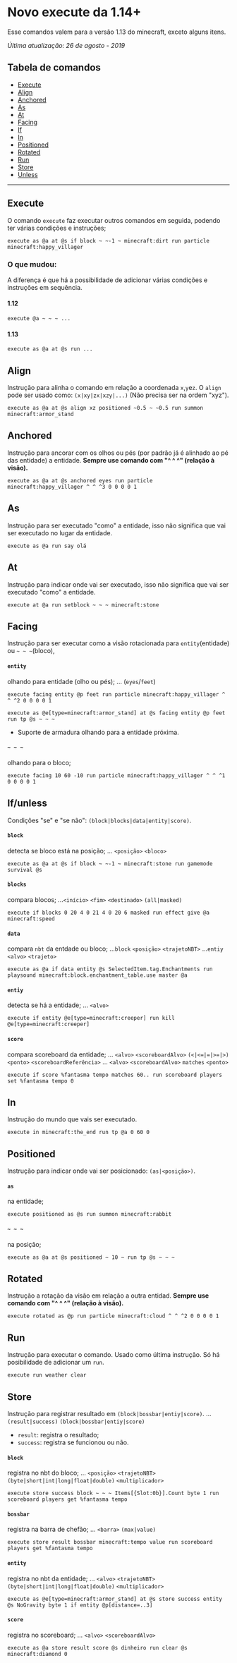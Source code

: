 # Novo execute da 1.14+
Esse comandos valem para a versão 1.13 do minecraft, exceto alguns itens.

*Última atualização: 26 de agosto - 2019*

## Tabela de comandos
* [Execute](#execute)
* [Align](#align)
* [Anchored](#anchored)
* [As](#as)
* [At](#at)
* [Facing](#facing)
* [If](#if/unless)
* [In](#in)
* [Positioned](#positioned)
* [Rotated](#rotated)
* [Run](#run)
* [Store](#store)
* [Unless](#if/unless)

---

## Execute
O comando `execute` faz executar outros comandos em seguida, podendo ter várias condições e instruções;
```
execute as @a at @s if block ~ ~-1 ~ minecraft:dirt run particle minecraft:happy_villager
```
### O que mudou:
A diferença é que há a possibilidade de adicionar várias condições e instruções em sequência.
#### 1.12
`execute @a ~ ~ ~ ...`
#### 1.13
`execute as @a at @s run ...`

## Align
Instrução para alinha o comando em relação a coordenada `x`,`y`e`z`.
O `align` pode ser usado como: `(x|xy|zx|xzy|...)` (Não precisa ser na ordem "xyz").
```
execute as @a at @s align xz positioned ~0.5 ~ ~0.5 run summon minecraft:armor_stand
```

## Anchored
Instrução para ancorar com os olhos ou pés (por padrão já é alinhado ao pé das entidade) a entidade. **Sempre use comando com "^ ^ ^" (relação à visão).**
```
execute as @a at @s anchored eyes run particle minecraft:happy_villager ^ ^ ^3 0 0 0 0 1
```

## As
Instrução para ser executado "como" a entidade, isso não significa que vai ser executado no lugar da entidade.
```
execute as @a run say olá
```

## At
Instrução para indicar onde vai ser executado, isso não significa que vai ser executado "como" a entidade.
```
execute at @a run setblock ~ ~ ~ minecraft:stone
```

## Facing
Instrução para ser executar como a visão rotacionada para `entity`(entidade) ou `~ ~ ~`(bloco),
#### `entity`
olhando para entidade (olho ou pés);
... (`eyes`/`feet`)
```
execute facing entity @p feet run particle minecraft:happy_villager ^ ^ ^2 0 0 0 0 1
```
```
execute as @e[type=minecraft:armor_stand] at @s facing entity @p feet run tp @s ~ ~ ~
```
- Suporte de armadura olhando para a entidade próxima.
#### `~ ~ ~`
olhando para o bloco;
```
execute facing 10 60 -10 run particle minecraft:happy_villager ^ ^ ^1 0 0 0 0 1
```

## If/unless
Condições "se" e "se não": `(block|blocks|data|entity|score)`.
#### `block`
detecta se bloco está na posição;
... `<posição>` `<bloco>`
```
execute as @a at @s if block ~ ~-1 ~ minecraft:stone run gamemode survival @s
```
#### `blocks`
compara blocos;
...`<início>` `<fim>` `<destinado>` `(all|masked)`
```
execute if blocks 0 20 4 0 21 4 0 20 6 masked run effect give @a minecraft:speed
```
#### `data`
compara `nbt` da entdade ou bloco;
...`block` `<posição>` `<trajetoNBT>`
...`entiy` `<alvo>` `<trajeto>`
```
execute as @a if data entity @s SelectedItem.tag.Enchantments run playsound minecraft:block.enchantment_table.use master @a
```
#### `entiy`
detecta se há a entidade;
... `<alvo>`
```
execute if entity @e[type=minecraft:creeper] run kill @e[type=minecraft:creeper]
```
#### `score`
compara scoreboard da entidade;
... `<alvo>` `<scoreboardAlvo>` `(<|<=|=|>=|>)` `<ponto>` `<scoreboardReferência>`
... `<alvo>` `<scoreboardAlvo>` `matches` `<ponto>`
```
execute if score %fantasma tempo matches 60.. run scoreboard players set %fantasma tempo 0
```

## In
Instrução do mundo que vais ser executado.
```
execute in minecraft:the_end run tp @a 0 60 0
```

## Positioned
Instrução para indicar onde vai ser posicionado: `(as|<posição>)`.
#### `as`
na entidade;
```
execute positioned as @s run summon minecraft:rabbit
```
#### `~ ~ ~`
na posição;
```
execute as @a at @s positioned ~ 10 ~ run tp @s ~ ~ ~
```

## Rotated
Instrução a rotação da visão em relação a outra entidad. **Sempre use comando com "^ ^ ^" (relação à visão).**
```
execute rotated as @p run particle minecraft:cloud ^ ^ ^2 0 0 0 0 1
```

## Run
Instrução para executar o comando. Usado como última instrução. Só há posibilidade de adicionar um `run`.
```
execute run weather clear
```

## Store
Instrução para registrar resultado em `(block|bossbar|entiy|score)`.
... `(result|success)` `(block|bossbar|entiy|score)`
- `result`: registra o resultado;
- `success`: registra se funcionou ou não.
#### `block`
registra no nbt do bloco;
... `<posição>` `<trajetoNBT>` `(byte|short|int|long|float|double)` `<multiplicador>`
```
execute store success block ~ ~ ~ Items[{Slot:0b}].Count byte 1 run scoreboard players get %fantasma tempo
```
#### `bossbar`
registra na barra de chefão;
... `<barra>` `(max|value)`
```
execute store result bossbar minecraft:tempo value run scoreboard players get %fantasma tempo
```
#### `entity`
registra no nbt da entidade;
... `<alvo>` `<trajetoNBT>` `(byte|short|int|long|float|double)` `<multiplicador>`
```
execute as @e[type=minecraft:armor_stand] at @s store success entity @s NoGravity byte 1 if entity @p[distance=..3]
```
#### `score`
registra no scoreboard;
... `<alvo>` `<scoreboardAlvo>`
```
execute as @a store result score @s dinheiro run clear @s minecraft:diamond 0
```

